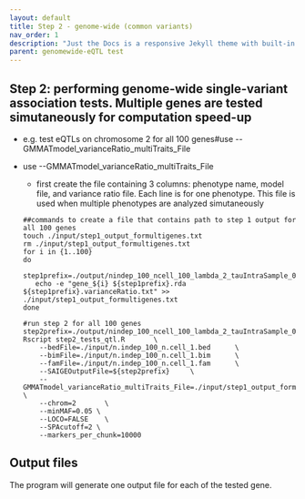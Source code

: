 ```yaml
---
layout: default
title: Step 2 - genome-wide (common variants)
nav_order: 1
description: "Just the Docs is a responsive Jekyll theme with built-in search that is easily customizable and hosted on GitHub Pages."
parent: genomewide-eQTL test
---
```


## Step 2: performing genome-wide single-variant association tests. Multiple genes are tested simutaneously for computation speed-up

* e.g. test eQTLs on chromosome 2  for all 100 genes#use --GMMATmodel_varianceRatio_multiTraits_File
* use --GMMATmodel_varianceRatio_multiTraits_File
    * first create the file containing 3 columns: phenotype name, model file, and variance ratio file. Each line is for one phenotype. This file is used when multiple phenotypes are analyzed simutaneously

    ```
    ##commands to create a file that contains path to step 1 output for all 100 genes
    touch ./input/step1_output_formultigenes.txt
    rm ./input/step1_output_formultigenes.txt
    for i in {1..100}
    do
       step1prefix=./output/nindep_100_ncell_100_lambda_2_tauIntraSample_0.5_gene_${i}
       echo -e "gene_${i} ${step1prefix}.rda ${step1prefix}.varianceRatio.txt" >> ./input/step1_output_formultigenes.txt
    done
    ```


    ```
    #run step 2 for all 100 genes 
    step2prefix=./output/nindep_100_ncell_100_lambda_2_tauIntraSample_0.5_chr2
    Rscript step2_tests_qtl.R       \
        --bedFile=./input/n.indep_100_n.cell_1.bed      \
        --bimFile=./input/n.indep_100_n.cell_1.bim      \
        --famFile=./input/n.indep_100_n.cell_1.fam      \
        --SAIGEOutputFile=${step2prefix}     \
        --GMMATmodel_varianceRatio_multiTraits_File=./input/step1_output_formultigenes.txt      \
        --chrom=2       \
        --minMAF=0.05 \
        --LOCO=FALSE    \
        --SPAcutoff=2 \
        --markers_per_chunk=10000
    ```

## Output files

The program will generate one output file for each of the tested gene. 
